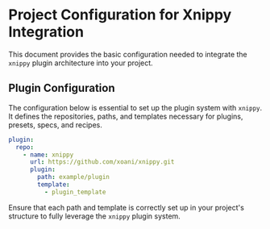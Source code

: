 # Project Configuration for Xnippy Integration

This document provides the basic configuration needed to integrate the `xnippy` plugin architecture into your project.

## Plugin Configuration

The configuration below is essential to set up the plugin system with `xnippy`. It defines the repositories, paths, and templates necessary for plugins, presets, specs, and recipes.

```yaml
plugin:
  repo:
    - name: xnippy
      url: https://github.com/xoani/xnippy.git
      plugin:
        path: example/plugin
        template:
          - plugin_template
```

Ensure that each path and template is correctly set up in your project's structure to fully leverage the `xnippy` plugin system.